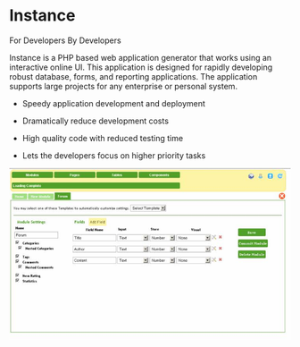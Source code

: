Instance
========

For Developers By Developers

Instance is a PHP based web application generator that works using an interactive online UI. This application is designed for rapidly developing robust database, forms, and reporting applications. The application supports large projects for any enterprise or personal system. 

* Speedy application development and deployment

* Dramatically reduce development costs

* High quality code with reduced testing time

* Lets the developers focus on higher priority tasks

![](http://github.com/tellsaqib/Instance/blob/master/instance-ui.jpg)
